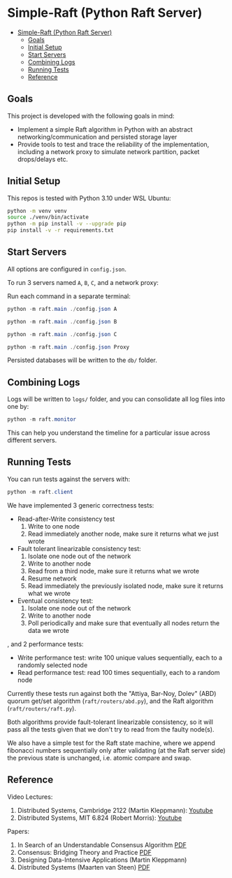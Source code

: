 # Simple-Raft (Python Raft Server)

<!-- @import "[TOC]" {cmd="toc" depthFrom=1 depthTo=6 orderedList=false} -->

<!-- code_chunk_output -->

- [Simple-Raft (Python Raft Server)](#simple-raft-python-raft-server)
  - [Goals](#goals)
  - [Initial Setup](#initial-setup)
  - [Start Servers](#start-servers)
  - [Combining Logs](#combining-logs)
  - [Running Tests](#running-tests)
  - [Reference](#reference)

<!-- /code_chunk_output -->

## Goals

This project is developed with the following goals in mind:

- Implement a simple Raft algorithm in Python with an abstract networking/communication and persisted storage layer
- Provide tools to test and trace the reliability of the implementation, including a network proxy to simulate network partition, packet drops/delays etc.

## Initial Setup

This repos is tested with Python 3.10 under WSL Ubuntu:

```bash
python -m venv venv
source ./venv/bin/activate
python -m pip install -v --upgrade pip 
pip install -v -r requirements.txt
```

## Start Servers

All options are configured in `config.json`.

To run 3 servers named `A`, `B`, `C`, and a network proxy:

Run each command in a separate terminal:

```powershell
python -m raft.main ./config.json A
```

```powershell
python -m raft.main ./config.json B
```

```powershell
python -m raft.main ./config.json C
```

```powershell
python -m raft.main ./config.json Proxy
```

Persisted databases will be written to the `db/` folder.

## Combining Logs

Logs will be written to `logs/` folder, and you can consolidate all log files into one by:

```powershell
python -m raft.monitor
```

This can help you understand the timeline for a particular issue across different servers.

## Running Tests

You can run tests against the servers with:

```powershell
python -m raft.client
```

We have implemented 3 generic correctness tests:

- Read-after-Write consistency test
  1. Write to one node
  2. Read immediately another node, make sure it returns what we just wrote
- Fault tolerant linearizable consistency test:
  1. Isolate one node out of the network
  2. Write to another node
  3. Read from a third node, make sure it returns what we wrote
  4. Resume network
  5. Read immediately the previously isolated node, make sure it returns what we wrote
- Eventual consistency test:
  1. Isolate one node out of the network
  2. Write to another node
  3. Poll periodically and make sure that eventually all nodes return the data we wrote

, and 2 performance tests:

- Write performance test: write 100 unique values sequentially, each to a randomly selected node
- Read performance test: read 100 times sequentially, each to a random node

Currently these tests run against both the "Attiya, Bar-Noy, Dolev" (ABD) quorum get/set algorithm (`raft/routers/abd.py`), and the Raft algorithm (`raft/routers/raft.py`).

Both algorithms provide fault-tolerant linearizable consistency, so it will pass all the tests given that we don't try to read from the faulty node(s).

We also have a simple test for the Raft state machine, where we append fibonacci numbers sequentially only after validating (at the Raft server side) the previous state is unchanged, i.e. atomic compare and swap.

## Reference

Video Lectures:

1. Distributed Systems, Cambridge 2122 (Martin Kleppmann): [Youtube](https://www.youtube.com/playlist?list=PLeKd45zvjcDFUEv_ohr_HdUFe97RItdiB)
2. Distributed Systems, MIT 6.824 (Robert Morris): [Youtube](https://www.youtube.com/@6.824)

Papers:

1. In Search of an Understandable Consensus Algorithm [PDF](https://raft.github.io/raft.pdf)
2. Consensus: Bridging Theory and Practice [PDF](https://web.stanford.edu/~ouster/cgi-bin/papers/OngaroPhD.pdf)
3. Designing Data-Intensive Applications (Martin Kleppmann)
4. Distributed Systems (Maarten van Steen) [PDF](https://www.distributed-systems.net/index.php/books/ds3/)
